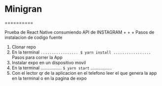 # Minigran
==========

Prueba de React Native consumiendo API de INSTAGRAM 
+
+
+
Pasos de instalacíon de codigo fuente 
1. Clonar repo 
2. En la terminal 
`.................
$ yarn install
.................`
Pasos para correr la App 
1. Instalar expo en un dispositivo movil 
2. En la terminal 
.................
`$ yarn start`
.................
3. Con el lector qr de la aplicacion en el telefono leer el que genera la app en la terminal o en la pagina de expo

